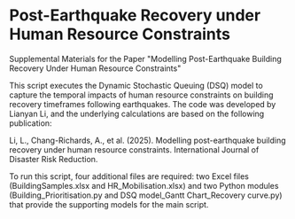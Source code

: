 # Post-Earthquake Recovery under Human Resource Constraints
Supplemental Materials for the Paper "Modelling Post-Earthquake Building Recovery Under Human Resource Constraints"

This script executes the Dynamic Stochastic Queuing (DSQ) model to capture the temporal impacts of human resource constraints on building recovery timeframes following earthquakes. The code was developed by Lianyan Li, and the underlying calculations are based on the following publication:

Li, L., Chang-Richards, A., et al. (2025). Modelling post-earthquake building recovery under human resource constraints. International Journal of Disaster Risk Reduction.

To run this script, four additional files are required: two Excel files (BuildingSamples.xlsx and HR_Mobilisation.xlsx) and two Python modules (Building_Prioritisation.py and DSQ model_Gantt Chart_Recovery curve.py) that provide the supporting models for the main script.
